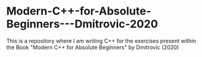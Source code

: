 # Modern-C++-for-Absolute-Beginners---Dmitrovic-2020
This is a repository where I am writing C++ for the exercises present within the Book "Modern C++ for Absolute Beginners" by Dmitrovic (2020)
